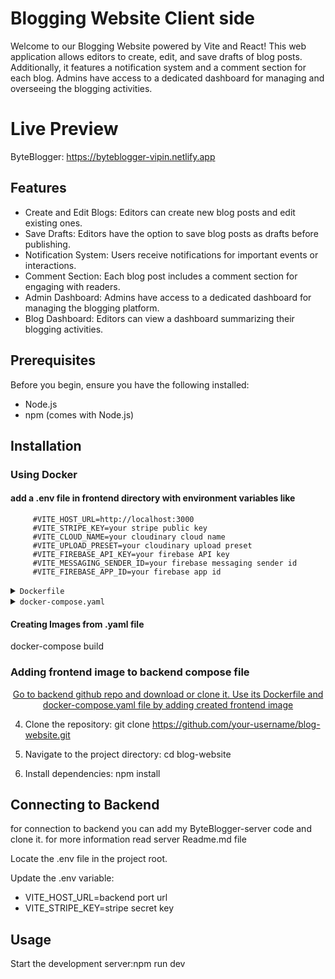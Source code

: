 # Blogging Website Client side

Welcome to our Blogging Website powered by Vite and React! This web application allows editors to create, edit, and save drafts of blog posts. Additionally, it features a notification system and a comment section for each blog. Admins have access to a dedicated dashboard for managing and overseeing the blogging activities.

# Live Preview

ByteBlogger: https://byteblogger-vipin.netlify.app

## Features

- Create and Edit Blogs: Editors can create new blog posts and edit existing ones.
- Save Drafts: Editors have the option to save blog posts as drafts before publishing.
- Notification System: Users receive notifications for important events or interactions.
- Comment Section: Each blog post includes a comment section for engaging with readers.
- Admin Dashboard: Admins have access to a dedicated dashboard for managing the blogging platform.
- Blog Dashboard: Editors can view a dashboard summarizing their blogging activities.

## Prerequisites

Before you begin, ensure you have the following installed:

- Node.js
- npm (comes with Node.js)

## Installation

### Using Docker

#### add a .env file in frontend directory with environment variables like

         #VITE_HOST_URL=http://localhost:3000
         #VITE_STRIPE_KEY=your stripe public key
         #VITE_CLOUD_NAME=your cloudinary cloud name
         #VITE_UPLOAD_PRESET=your cloudinary upload preset
         #VITE_FIREBASE_API_KEY=your firebase API key
         #VITE_MESSAGING_SENDER_ID=your firebase messaging sender id
         #VITE_FIREBASE_APP_ID=your firebase app id

<details>
<summary><code>Dockerfile</code></summary>

```Dockerfile

# Use the official Node.js 20-alpine as a base image
ARG NODE_VERSION=20.11.0
FROM node:${NODE_VERSION}-alpine

# Create app directory
WORKDIR /app

# Use environment variables at build time for Vite
ARG VITE_HOST_URL
ARG VITE_STRIPE_KEY
ARG VITE_CLOUD_NAME
ARG VITE_UPLOAD_PRESET
ARG VITE_FIREBASE_API_KEY
ARG VITE_MESSAGING_SENDER_ID
ARG VITE_FIREBASE_APP_ID

# Make the environment variables available during build time
ENV VITE_HOST_URL=${VITE_HOST_URL}
ENV VITE_STRIPE_KEY=${VITE_STRIPE_KEY}
ENV VITE_CLOUD_NAME=${VITE_CLOUD_NAME}
ENV VITE_UPLOAD_PRESET=${VITE_UPLOAD_PRESET}
ENV VITE_FIREBASE_API_KEY=${VITE_FIREBASE_API_KEY}
ENV VITE_MESSAGING_SENDER_ID=${VITE_MESSAGING_SENDER_ID}
ENV VITE_FIREBASE_APP_ID=${VITE_FIREBASE_APP_ID}

# Copy package.json and package-lock.json to take advantage of caching
COPY package*.json ./

# Install dependencies using build-time environment variables
RUN npm install

# Copy the rest of the application code
COPY . .

# Build the Vite app for production
RUN npm run build

# Expose the port that Vite will use
EXPOSE 5173

# Start the Vite development server
CMD ["npm", "run", "dev"]

```

</details>

<details>
<summary><code>docker-compose.yaml</code></summary>

```dockerfile
# specify the version of docker-compose
version: "3.8"
services:
 # define the frontend service
  # we can use any name for the service. A standard naming convention is to use "web" for the frontend
  web:
    build:
      context: .
      dockerfile: Dockerfile
      args:
        VITE_HOST_URL: ${VITE_HOST_URL}
        VITE_STRIPE_KEY: ${VITE_STRIPE_KEY}
        VITE_CLOUD_NAME: ${VITE_CLOUD_NAME}
        VITE_UPLOAD_PRESET: ${VITE_UPLOAD_PRESET}
        VITE_FIREBASE_API_KEY: ${VITE_FIREBASE_API_KEY}
        VITE_MESSAGING_SENDER_ID: ${VITE_MESSAGING_SENDER_ID}
        VITE_FIREBASE_APP_ID: ${VITE_FIREBASE_APP_ID}
    # specify the ports to expose for the web service
    # the first number is the port on the host machine
    # the second number is the port inside the container
    ports:
      - "5173:5173"
    # specify the environment variables for the web service
    environment:
      - VITE_HOST_URL=${VITE_HOST_URL}
      - VITE_STRIPE_KEY=${VITE_STRIPE_KEY}
      - VITE_CLOUD_NAME=${VITE_CLOUD_NAME}
      - VITE_UPLOAD_PRESET=${VITE_UPLOAD_PRESET}
      - VITE_FIREBASE_API_KEY=${VITE_FIREBASE_API_KEY}
      - VITE_MESSAGING_SENDER_ID=${VITE_MESSAGING_SENDER_ID}
      - VITE_FIREBASE_APP_ID=${VITE_FIREBASE_APP_ID}
    # define the volumes to be used by the services
    volumes:
      - .:/app
      - /app/node_modules

```

</details>

#### Creating Images from .yaml file

docker-compose build

### Adding frontend image to backend compose file

<div align="center">
<a href="https://github.com/vipinpatidar/ByteBlogger-server-code" target="_blank">
Go to backend github repo and download or clone it. Use its Dockerfile and docker-compose.yaml file by adding created frontend image
</a>
</div>

4.  Clone the repository:
    git clone https://github.com/your-username/blog-website.git

5.  Navigate to the project directory:
    cd blog-website

6.  Install dependencies:
    npm install

## Connecting to Backend

for connection to backend you can add my ByteBlogger-server code and clone it. for more information read server Readme.md file

Locate the .env file in the project root.

Update the .env variable:

- VITE_HOST_URL=backend port url
- VITE_STRIPE_KEY=stripe secret key

## Usage

Start the development server:npm run dev
